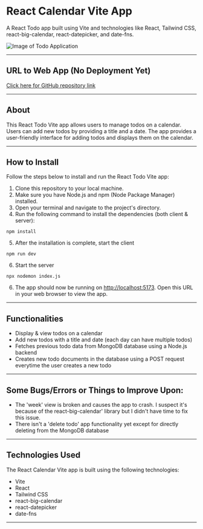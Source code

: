 # React Calendar Vite App

A React Todo app built using Vite and technologies like React, Tailwind CSS, react-big-calendar, react-datepicker, and date-fns.

![Image of Todo Application](https://github.com/forreya/todo-calendar/blob/main/app_image.png)

---

## URL to Web App (No Deployment Yet)

[Click here for GitHub repository link](https://github.com/forreya/todo-calendar.git)

---

## About

This React Todo Vite app allows users to manage todos on a calendar. Users can add new todos by providing a title and a date. The app provides a user-friendly interface for adding todos and displays them on the calendar.

---

## How to Install

Follow the steps below to install and run the React Todo Vite app:

1. Clone this repository to your local machine.
2. Make sure you have Node.js and npm (Node Package Manager) installed.
3. Open your terminal and navigate to the project's directory.
4. Run the following command to install the dependencies (both client & server):

```
npm install
```

5. After the installation is complete, start the client

```
npm run dev
```

6. Start the server

```
npx nodemon index.js
```

6. The app should now be running on [http://localhost:5173](http://localhost:5173). Open this URL in your web browser to view the app.

---

## Functionalities

- Display & view todos on a calendar
- Add new todos with a title and date (each day can have multiple todos)
- Fetches previous todo data from MongoDB database using a Node.js backend
- Creates new todo documents in the database using a POST request everytime the user creates a new todo

---

## Some Bugs/Errors or Things to Improve Upon:

- The 'week' view is broken and causes the app to crash. I suspect it's because of the react-big-calendar' library but I didn't have time to fix this issue.
- There isn't a 'delete todo' app functionality yet except for directly deleting from the MongoDB database

---

## Technologies Used

The React Calendar Vite app is built using the following technologies:

- Vite
- React
- Tailwind CSS
- react-big-calendar
- react-datepicker
- date-fns

---
